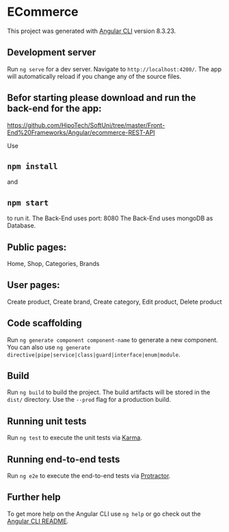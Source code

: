 # ECommerce

This project was generated with [Angular CLI](https://github.com/angular/angular-cli) version 8.3.23.

## Development server

Run `ng serve` for a dev server. Navigate to `http://localhost:4200/`. The app will automatically reload if you change any of the source files.

## Befor starting please download and run the back-end for the app:
https://github.com/HipoTech/SoftUni/tree/master/Front-End%20Frameworks/Angular/ecommerce-REST-API

Use 
## `npm install`
and 
## `npm start`
to run it.
The Back-End uses port: 8080
The Back-End uses mongoDB as Database.

## Public pages:
Home, 
Shop, 
Categories, 
Brands

## User pages:
Create product,
Create brand,
Create category,
Edit product,
Delete product

## Code scaffolding

Run `ng generate component component-name` to generate a new component. You can also use `ng generate directive|pipe|service|class|guard|interface|enum|module`.

## Build

Run `ng build` to build the project. The build artifacts will be stored in the `dist/` directory. Use the `--prod` flag for a production build.

## Running unit tests

Run `ng test` to execute the unit tests via [Karma](https://karma-runner.github.io).

## Running end-to-end tests

Run `ng e2e` to execute the end-to-end tests via [Protractor](http://www.protractortest.org/).

## Further help

To get more help on the Angular CLI use `ng help` or go check out the [Angular CLI README](https://github.com/angular/angular-cli/blob/master/README.md).
